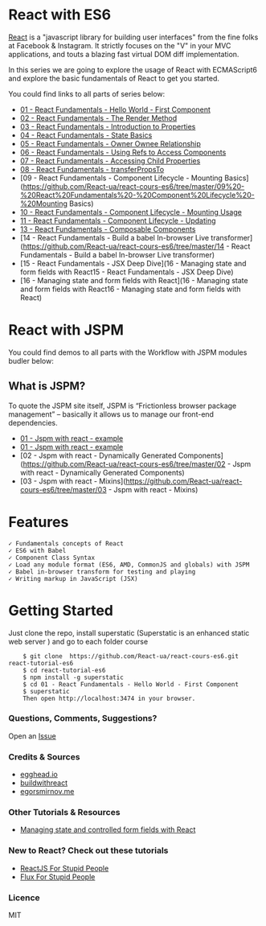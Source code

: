 # React with ES6

[React](https://facebook.github.io/react/) is a "javascript library for building user interfaces" from the fine folks at Facebook & Instagram. It strictly focuses on the "V" in your MVC applications, and touts a blazing fast virtual DOM diff implementation.

In this series we are going to explore the usage of React with ECMAScript6 and explore the basic fundamentals of React to get you started.

You could find links to all parts of series below:
- [01 - React Fundamentals - Hello World - First Component](https://github.com/React-ua/react-cours-es6/tree/master/01%20-%20React%20Fundamentals%20-%20Hello%20World%20-%20First%20Component)
- [02 - React Fundamentals - The Render Method](https://github.com/React-ua/react-cours-es6/tree/master/02%20-%20React%20Fundamentals%20-%20The%20Render%20Method)
- [03 - React Fundamentals - Introduction to Properties](https://github.com/React-ua/react-cours-es6/tree/master/03%20-%20React%20Fundamentals%20-%20Introduction%20to%20Properties)
- [04 - React Fundamentals - State Basics](https://github.com/React-ua/react-cours-es6/tree/master/04%20-%20React%20Fundamentals%20-%20State%20Basics)
- [05 - React Fundamentals - Owner Ownee Relationship](https://github.com/React-ua/react-cours-es6/tree/master/05%20-%20React%20Fundamentals%20-%20Owner%20Ownee%20Relationship)
- [06 - React Fundamentals - Using Refs to Access Components](https://github.com/React-ua/react-cours-es6/tree/master/06%20-%20React%20Fundamentals%20-%20Using%20Refs%20to%20Access%20Components)
- [07 - React Fundamentals - Accessing Child Properties](https://github.com/React-ua/react-cours-es6/tree/master/07%20-%20React%20Fundamentals%20-%20Accessing%20Child%20Properties)
- [08 - React Fundamentals - transferPropsTo](https://github.com/React-ua/react-cours-es6/tree/master/08%20-%20React%20Fundamentals%20-%20transferPropsTo)
- [09 - React Fundamentals - Component Lifecycle - Mounting Basics](https://github.com/React-ua/react-cours-es6/tree/master/09%20-%20React%20Fundamentals%20-%20Component%20Lifecycle%20-%20Mounting Basics)
- [10 - React Fundamentals - Component Lifecycle - Mounting Usage](https://github.com/React-ua/react-cours-es6/tree/master/10%20-%20React%20Fundamentals%20-%20Component%20Lifecycle%20-%20Mounting%20Usage)
- [11 - React Fundamentals - Component Lifecycle - Updating](https://github.com/React-ua/react-cours-es6/tree/master/11%20-%20React%20Fundamentals%20-%20Component%20Lifecycle%20-%20Updating)
- [13 - React Fundamentals - Composable Components](https://github.com/React-ua/react-cours-es6/tree/master/13%20-%20React%20Fundamentals%20-%20Composable%20Components)
- [14 - React Fundamentals - Build a babel In-browser Live transformer](https://github.com/React-ua/react-cours-es6/tree/master/14 - React Fundamentals - Build a babel In-browser Live transformer)
- [15 - React Fundamentals - JSX Deep Dive](16 - Managing state and form fields with React15 - React Fundamentals - JSX Deep Dive)
- [16 - Managing state and form fields with React](16 - Managing state and form fields with React16 - Managing state and form fields with React)
# React with JSPM
You could find demos to all parts with the Workflow with JSPM modules budler below:
## What is JSPM?
To quote the JSPM site itself, JSPM is “Frictionless browser package management” – basically it allows us to manage our front-end dependencies.
- [01 - Jspm with react - example](https://github.com/React-ua/react-cours-es6/tree/master/01%20-%20Jspm%20with%20react%20-%20example)
- [01 - Jspm with react - example](https://github.com/React-ua/react-cours-es6/tree/master/01%20-%20Jspm%20with%20react%20-%20example)
- [02 - Jspm with react - Dynamically Generated Components](https://github.com/React-ua/react-cours-es6/tree/master/02 - Jspm with react - Dynamically Generated Components)
- [03 - Jspm with react - Mixins](https://github.com/React-ua/react-cours-es6/tree/master/03 - Jspm with react - Mixins)

# Features
    ✓ Fundamentals concepts of React
    ✓ ES6 with Babel
    ✓ Component Class Syntax
    ✓ Load any module format (ES6, AMD, CommonJS and globals) with JSPM
    ✓ Babel in-browser transform for testing and playing
    ✓ Writing markup in JavaScript (JSX)


# Getting Started

Just clone the repo, install superstatic (Superstatic is an enhanced static web server )  and go to each folder course
```
    $ git clone  https://github.com/React-ua/react-cours-es6.git react-tutorial-es6
    $ cd react-tutorial-es6
    $ npm install -g superstatic
    $ cd 01 - React Fundamentals - Hello World - First Component
    $ superstatic
    Then open http://localhost:3474 in your browser.
```
### Questions, Comments, Suggestions?
Open an [Issue](https://github.com/React-ua/react-cours-es6/issues)
### Credits & Sources
- [egghead.io](https://egghead.io/series/react-fundamentals)
- [buildwithreact](http://buildwithreact.com/)
- [egorsmirnov.me](http://egorsmirnov.me/2015/09/30/react-and-es6-part4.html)
### Other  Tutorials & Resources
- [Managing state and controlled form fields with React](http://blog.iansinnott.com/managing-state-and-controlled-form-fields-with-react/)

### New to React? Check out these tutorials

-   [ReactJS For Stupid People](http://blog.andrewray.me/reactjs-for-stupid-people/)
-   [Flux For Stupid People](http://blog.andrewray.me/flux-for-stupid-people/)

### Licence
MIT
